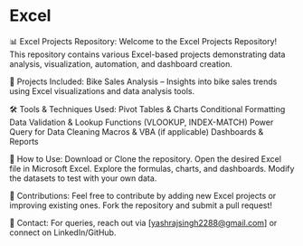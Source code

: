 # Excel
📊 Excel Projects Repository: 
Welcome to the Excel Projects Repository! This repository contains various Excel-based projects demonstrating data analysis, visualization, automation, and dashboard creation.

🚀 Projects Included: 
Bike Sales Analysis – Insights into bike sales trends using Excel visualizations and data analysis tools.

🛠 Tools & Techniques Used: 
Pivot Tables & Charts
Conditional Formatting
Data Validation & Lookup Functions (VLOOKUP, INDEX-MATCH)
Power Query for Data Cleaning
Macros & VBA (if applicable)
Dashboards & Reports

📌 How to Use: 
Download or Clone the repository.
Open the desired Excel file in Microsoft Excel.
Explore the formulas, charts, and dashboards.
Modify the datasets to test with your own data.

🤝 Contributions: 
Feel free to contribute by adding new Excel projects or improving existing ones. Fork the repository and submit a pull request!

📧 Contact: 
For queries, reach out via [yashrajsingh2288@gmail.com] or connect on LinkedIn/GitHub.
